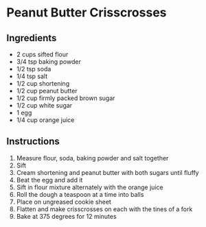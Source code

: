 # Peanut Butter Crisscrosses

## Ingredients

- 2 cups sifted flour
- 3/4 tsp baking powder
- 1/2 tsp soda
- 1/4 tsp salt
- 1/2 cup shortening
- 1/2 cup peanut butter
- 1/2 cup firmly packed brown sugar
- 1/2 cup white sugar
- 1 egg
- 1/4 cup orange juice

## Instructions

1. Measure flour, soda, baking powder and salt together
2. Sift
3. Cream shortening and peanut butter with both sugars until fluffy
4. Beat the egg and add it
5. Sift in flour mixture alternately with the orange juice
6. Roll the dough a teaspoon at a time into balls
7. Place on ungreased cookie sheet
8. Flatten and make crisscrosses on each with the tines of a fork
9. Bake at 375 degrees for 12 minutes
